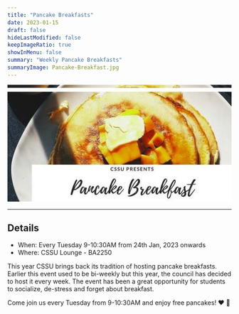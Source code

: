 ```yaml
---
title: "Pancake Breakfasts"
date: 2023-01-15
draft: false
hideLastModified: false
keepImageRatio: true
showInMenu: false
summary: "Weekly Pancake Breakfasts"
summaryImage: Pancake-Breakfast.jpg
---
```


![Graphics](Pancake-Breakfast.jpg)

---

## Details

- When: Every Tuesday 9-10:30AM from 24th Jan, 2023 onwards
- Where: CSSU Lounge - BA2250

This year CSSU brings back its tradition of hosting pancake breakfasts. Earlier this event used to be bi-weekly but this year, the council has decided to host it every week. The event has been a great opportunity for students to socialize, de-stress and forget about breakfast.

Come join us every Tuesday from 9-10:30AM and enjoy free pancakes! ❤️ 🥞
